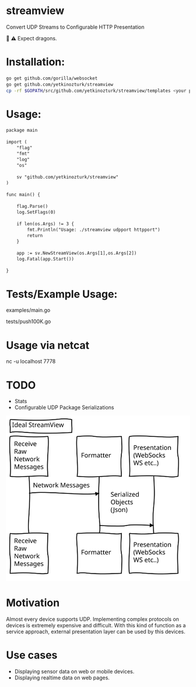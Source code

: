# streamview
Convert UDP Streams to Configurable HTTP Presentation

:construction: :warning:	 Expect dragons.

# Installation:

```bash
go get github.com/gorilla/websocket
go get github.com/yetkinozturk/streamview
cp -rf $GOPATH/src/github.com/yetkinozturk/streamview/templates <your project dir>
```

# Usage:

```golang
package main

import (
	"flag"
	"fmt"
	"log"
	"os"

	sv "github.com/yetkinozturk/streamview"
)

func main() {

	flag.Parse()
	log.SetFlags(0)

	if len(os.Args) != 3 {
		fmt.Println("Usage: ./streamview udpport httpport")
		return
	}

	app := sv.NewStreamView(os.Args[1],os.Args[2])
	log.Fatal(app.Start())

}
```

# Tests/Example Usage:

examples/main.go

tests/push100K.go

# Usage via netcat

nc -u localhost 7778

# TODO

* Stats
* Configurable UDP Package Serializations

![(LITL)](diagram.svg)

# Motivation

Almost every device supports UDP.  Implementing complex protocols on devices is extremely expensive and difficult.  With this kind of function as a service approach, external presentation layer can be used by this devices. 

# Use cases
* Displaying sensor data on web or mobile devices.
* Displaying realtime data on web pages.

